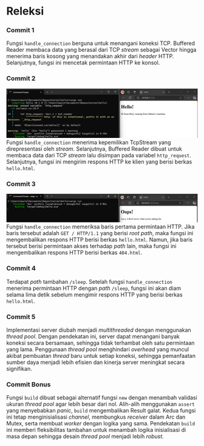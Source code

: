 # Releksi
### Commit 1
Fungsi `handle_connection` berguna untuk menangani koneksi TCP. Buffered Reader membaca data yang berasal dari TCP *stream* sebagai Vector hingga menerima baris kosong yang menandakan akhir dari *header* HTTP. Selanjutnya, fungsi ini mencetak permintaan HTTP ke konsol.
### Commit 2
![Commit 2](https://github.com/MaulanaSeto/hello/blob/master/images/commit2.png)
Fungsi `handle_connection` menerima kepemilikan TcpStream yang direpresentasi oleh *stream*. Selanjutnya, Buffered Reader dibuat untuk membaca data dari TCP *stream* lalu disimpan pada variabel `http_request`. Selanjutnya, fungsi ini mengirim respons HTTP ke klien yang berisi berkas `hello.html`.
### Commit 3
![Commit 3](https://github.com/MaulanaSeto/hello/blob/master/images/commit3.png)
Fungsi `handle_connection` memeriksa baris pertama permintaan HTTP. Jika baris tersebut adalah `GET / HTTP/1.1` yang berisi *root path*, maka fungsi ini mengembalikan respons HTTP berisi berkas `hello.html`. Namun, jika baris tersebut berisi permintaan akses terhadap *path* lain, maka fungsi ini mengembalikan respons HTTP berisi berkas `404.html`.
### Commit 4
Terdapat *path* tambahan `/sleep`. Setelah fungsi `handle_connection` menerima permintaan HTTP dengan *path* `/sleep`, fungsi ini akan diam selama lima detik sebelum mengimir respons HTTP yang berisi berkas `hello.html`.
### Commit 5
Implementasi server diubah menjadi *multithreaded* dengan menggunakan *thread pool*. Dengan pendekatan ini, server dapat menangani banyak koneksi secara bersamaan, sehingga tidak terhambat oleh satu permintaan yang lama. Penggunaan *thread pool* menghindari *overhead* yang muncul akibat pembuatan *thread* baru untuk setiap koneksi, sehingga pemanfaatan sumber daya menjadi lebih efisien dan kinerja server meningkat secara signifikan.
### Commit Bonus
Fungsi `build` dibuat sebagai alternatif fungsi `new` dengan menambah validasi ukuran *thread pool* agar lebih besar dari nol. Alih-alih menggunakan `assert` yang menyebabkan *panic*, `build` mengembalikan Result galat. Kedua fungsi ini tetap menginisialisasi *channel*, membungkus *receiver* dalam Arc dan Mutex, serta membuat *worker* dengan logika yang sama. Pendekatan `build` ini memberi fleksibilitas tambahan untuk menambah logika inisialisasi di masa depan sehingga desain *thread pool* menjadi lebih *robust*.
